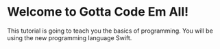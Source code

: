 Welcome to Gotta Code Em All!
=============================

This tutorial is going to teach you the basics of programming. You will be using the new programming language Swift.
